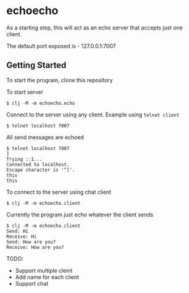# echoecho

As a starting step, this will act as an echo server that accepts just
one client.

The default port exposed is - 127.0.0.1:7007

## Getting Started

To start the program, clone this repository

To start server
``` shell
$ clj -M -m echoecho.echo
```

Connect to the server using any client.
Example using `telnet client`

``` shell
$ telnet localhost 7007
```

All send messages are echoed

``` shell
$ telnet localhost 7007
]
Trying ::1...
Connected to localhost.
Escape character is '^]'.
this
this
```

To connect to the server using chat client
``` shell
$ clj -M -m echoecho.client
```

Currently the program just echo whatever the client sends
``` shell
$ clj -M -m echoecho.client
Send: Hi
Receive: Hi
Send: How are you?
Receive: How are you?
```

TODO:
- Support multiple cleint
- Add name for each client
- Support chat
